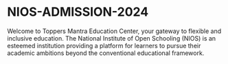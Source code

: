 # NIOS-ADMISSION-2024
Welcome to Toppers Mantra Education Center, your gateway to flexible and inclusive education. The National Institute of Open Schooling (NIOS) is an esteemed institution providing a platform for learners to pursue their academic ambitions beyond the conventional educational framework.
